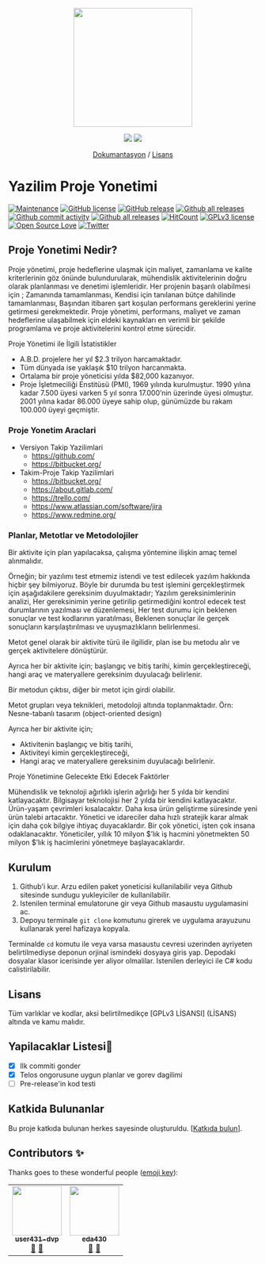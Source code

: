 <p align="center">
  <a href="https://github.com/eda430/WinFormKOS/">
    <img src="https://cdn2.iconfinder.com/data/icons/startup-management/325/Project_management_Business_Case-512.png" width="240px">
  </a>
</p>
<p align="center">
  <a href="https://github.com/eda430/WinFormKOS/releases/latest"><img src="https://img.shields.io/github/release/eda430/WinFormKOS.svg"></a>
  <a href="https://GitHub.com/eda430/WinFormKOS/releases/"><img src="https://img.shields.io/circleci/project/github/badges/shields/master"></a>
</p>

<p align="center">
  <a href="https://github.com/eda430/WinFormKOS/tree/master/README.md">Dokumantasyon</a> / <a href="https://github.com/eda430/WinFormKOS/tree/master/LICENSE">Lisans</a>
</p>

Yazilim Proje Yonetimi
=======================

[![Maintenance](https://img.shields.io/badge/Maintained%3F-yes-green.svg)](https://GitHub.com/eda430/WinFormKOS/graphs/commit-activity)
[![GitHub license](https://img.shields.io/github/license/eda430/WinFormKOS.svg)](https://github.com/eda430/WinFormKOS/tree/master/LICENSE)
[![GitHub release](https://img.shields.io/github/release/eda430/WinFormKOS.svg)](https://GitHub.com/eda430/WinFormKOS/releases/)
[![Github all releases](https://img.shields.io/github/downloads/eda430/WinFormKOS/total.svg)](https://GitHub.com/eda430/WinFormKOS/releases/)
[![Github commit activity](https://img.shields.io/github/commit-activity/m/eda430/WinFormKOS)](https://github.com/eda430/WinFormKOS/commits/master)
[![Github all releases](https://img.shields.io/github/downloads/eda430/WinFormKOS/total.svg)](https://GitHub.com/eda430/WinFormKOS/releases/)
[![HitCount](http://hits.dwyl.io/eda430/badges.svg)](http://hits.dwyl.io/eda430/badges)
[![GPLv3 license](https://img.shields.io/badge/License-GPLv3-blue.svg)](http://perso.crans.org/besson/LICENSE.html)
[![Open Source Love](https://badges.frapsoft.com/os/v1/open-source.png?v=103)](https://github.com/ellerbrock/open-source-badges/)
[![Twitter](https://img.shields.io/twitter/follow/edanur?style=social&logo=twitter)](https://twitter.com/intent/follow?screen_name=edanur)

## Proje Yonetimi Nedir?
Proje yönetimi, proje hedeflerine ulaşmak için maliyet, zamanlama ve kalite kriterlerinin göz önünde bulundurularak, mühendislik aktivitelerinin doğru olarak planlanması ve denetimi işlemleridir. Her projenin başarılı olabilmesi için ; Zamanında tamamlanması, Kendisi için tanılanan bütçe dahilinde tamamlanması, Başından itibaren şart koşulan performans gereklerini yerine getirmesi gerekmektedir. Proje yönetimi, performans, maliyet ve zaman hedeflerine ulaşabilmek için eldeki kaynakları en verimli bir şekilde programlama ve proje aktivitelerini kontrol etme sürecidir.

Proje Yönetimi ile İlgili İstatistikler
- A.B.D. projelere her yıl $2.3 trilyon harcamaktadır.
- Tüm dünyada ise yaklaşık $10 trilyon harcanmakta.
- Ortalama bir proje yöneticisi yılda $82,000 kazanıyor.
- Proje İşletmeciliği Enstitüsü (PMI), 1969 yılında kurulmuştur. 1990 yılına kadar 7.500 üyesi varken 5 yıl sonra 17.000’nin üzerinde üyesi olmuştur. 2001 yılına kadar 86.000 üyeye sahip olup, günümüzde bu rakam 100.000 üyeyi geçmiştir.

### Proje Yonetim Araclari
- Versiyon Takip Yazilimlari
    - https://github.com/
    - https://bitbucket.org/
- Takim-Proje Takip Yazilimlari
    - https://bitbucket.org/
    - https://about.gitlab.com/
    - https://trello.com/
    - https://www.atlassian.com/software/jira
    - https://www.redmine.org/

### Planlar, Metotlar ve Metodolojiler
Bir aktivite için plan yapılacaksa, çalışma yöntemine ilişkin amaç temel alınmalıdır.

Örneğin; bir yazılımı test etmemiz istendi ve test edilecek yazılım hakkında hiçbir şey bilmiyoruz. Böyle bir durumda bu test işlemini gerçekleştirmek için aşağıdakilere gereksinim duyulmaktadır;
Yazılım gereksinimlerinin analizi,
Her gereksinimin yerine getirilip getirmediğini kontrol edecek test durumlarının yazılması ve düzenlemesi,
Her test durumu için beklenen sonuçlar ve test  kodlarının yaratılması,
Beklenen sonuçlar ile gerçek sonuçların karşılaştırılması ve uyuşmazlıkların belirlenmesi.


Metot genel olarak bir aktivite türü ile ilgilidir, plan ise bu metodu alır ve gerçek aktivitelere dönüştürür. 

Ayrıca her bir aktivite için;
başlangıç ve bitiş tarihi,
kimin gerçekleştireceği,
hangi araç ve materyallere gereksinim duyulacağı belirlenir.

Bir metodun çıktısı, diğer bir metot için girdi olabilir.

Metot grupları veya teknikleri, metodoloji altında toplanmaktadır.
Örn: Nesne-tabanlı tasarım (object-oriented design)

Ayrıca her bir aktivite için;
- Aktivitenin başlangıç ve bitiş tarihi,
- Aktiviteyi kimin gerçekleştireceği,
- Hangi araç ve materyallere gereksinim duyulacağı belirlenir.

Proje Yönetimine Gelecekte Etki Edecek Faktörler 

Mühendislik ve teknoloji ağırlıklı işlerin ağırlığı her 5 yılda bir kendini katlayacaktır.
Bilgisayar teknolojisi her 2 yılda bir kendini katlayacaktır.
Ürün-yaşam çevrimleri kısalacaktır.
Daha kısa ürün geliştirme süresinde yeni ürün talebi artacaktır.
Yönetici ve idareciler daha hızlı stratejik karar almak için daha çok bilgiye ihtiyaç duyacaklardır.
Bir çok yönetici, işten çok insana odaklanacaktır.
Yöneticiler, yıllık 10 milyon $’lık iş hacmini yönetmekten 50 milyon $’lık iş hacimlerini yönetmeye başlayacaklardır.

## Kurulum

1. Github'i kur. Arzu edilen paket yoneticisi kullanilabilir veya Github sitesinde sundugu yukleyiciler de kullanilabilir.
2. Istenilen terminal emulatorune gir veya Github masaustu uygulamasini ac.
3. Depoyu terminale <code>git clone</code> komutunu girerek ve uygulama arayuzunu kullanarak yerel hafizaya kopyala.

Terminalde <code>cd</code> komutu ile veya varsa masaustu cevresi uzerinden
ayriyeten belirtilmediyse deponun orjinal ismindeki dosyaya giris yap. Depodaki
dosyalar klasor icerisinde yer aliyor olmalilar. Istenilen derleyici ile C# kodu
calistirilabilir.

## Lisans

Tüm varlıklar ve kodlar, aksi belirtilmedikçe [GPLv3 LİSANSI] (LİSANS) altında
ve kamu malıdır.

## Yapilacaklar Listesi:book:
- [X] Ilk commiti gonder
- [X] Telos ongorusune uygun planlar ve gorev dagilimi
- [ ] Pre-release'in kod testi

## Katkida Bulunanlar

Bu proje katkıda bulunan herkes sayesinde oluşturuldu. [[Katkıda bulun](CONTRIBUTING.md)].
## Contributors ✨

Thanks goes to these wonderful people ([emoji key](https://allcontributors.org/docs/en/emoji-key)):

<!-- ALL-CONTRIBUTORS-LIST:START - Do not remove or modify this section -->
<!-- prettier-ignore-start -->
<!-- markdownlint-disable -->
<table>
  <tr>
    <td align="center"><a href="https://github.com/user431-dvp"><img src="https://avatars1.githubusercontent.com/u/64474657?s=460&v=4" width="100px;" alt=""/><br /><sub><b>user431-dvp</b></sub></a><br /><a href="https://github.com/eda430/WinFormKOS/commits?author=user431-dvp" title="Documentation">📖</a> <a href="https://github.com/eda430/WinFormKOS/pulls?q=is%3Apr+reviewed-by%3Auser431-dvp" title="Reviewed Pull Requests">👀</a></td>
    <td align="center"><a href="https://github.com/eda430"><img src="https://avatars1.githubusercontent.com/u/50071323?s=460&u=b84b906f0989f8a23eb9e9cae221a60e92139342&v=4" width="100px;" alt=""/><br /><sub><b>eda430</b></sub></a><br /><a href="https://github.com/eda430/WinFormKOS/commits?author=eda430" title="Documentation">📖</a> <a href="https://github.com/eda430/WinFormKOS/pulls?q=is%3Apr+reviewed-by%3eda430" title="Reviewed Pull Requests">👀</a></td>
  </tr>
</table>
